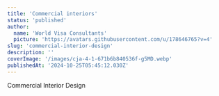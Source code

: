 ```yaml
---
title: 'Commercial interiors'
status: 'published'
author:
  name: 'World Visa Consultants'
  picture: 'https://avatars.githubusercontent.com/u/178646765?v=4'
slug: 'commercial-interior-design'
description: ''
coverImage: '/images/cja-4-1-671b6b840536f-g5MD.webp'
publishedAt: '2024-10-25T05:45:12.030Z'
---
```


Commercial Interior Design